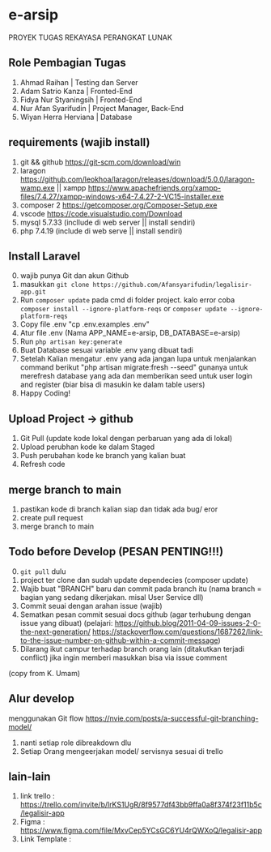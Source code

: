 # e-arsip
PROYEK TUGAS REKAYASA PERANGKAT LUNAK


## Role Pembagian Tugas
1. Ahmad Raihan | Testing dan Server
2. Adam Satrio Kanza | Fronted-End
3. Fidya Nur Styaningsih | Fronted-End
4. Nur Afan Syarifudin | Project Manager, Back-End
5. Wiyan Herra Herviana | Database


## requirements (wajib install) 
1. git && github https://git-scm.com/download/win
2. laragon https://github.com/leokhoa/laragon/releases/download/5.0.0/laragon-wamp.exe || xampp https://www.apachefriends.org/xampp-files/7.4.27/xampp-windows-x64-7.4.27-2-VC15-installer.exe
3. composer 2 https://getcomposer.org/Composer-Setup.exe
4. vscode https://code.visualstudio.com/Download
5. mysql 5.7.33 (incllude di web server || install sendiri)
6. php 7.4.19 (include di web serve || install sendiri)

## Install Laravel
 0. wajib punya Git dan akun Github 
 1. masukkan ```git clone https://github.com/Afansyarifudin/legalisir-app.git```
 2. Run ```composer update``` pada cmd di folder project. kalo error coba ```composer install --ignore-platform-reqs``` or ```composer update --ignore-platform-reqs```
 3. Copy file .env "cp .env.examples .env" 
 4. Atur file .env (Nama APP_NAME=e-arsip, DB_DATABASE=e-arsip)
 5. Run ```php artisan key:generate```
 6. Buat Database sesuai variable .env yang dibuat tadi
 7. Setelah Kalian mengatur .env yang ada jangan lupa untuk menjalankan command berikut
    "php artisan migrate:fresh --seed"
    gunanya untuk merefresh database yang ada dan memberikan seed untuk user login and register (biar bisa di masukin ke dalam table users)
 8. Happy Coding!


## Upload Project -> github 
1. Git Pull (update kode lokal dengan perbaruan yang ada di lokal)
2. Upload perubhan kode ke dalam Staged 
3. Push perubahan kode ke branch yang kalian buat 
4. Refresh code 


## merge branch to main 
1. pastikan kode di branch kalian siap dan tidak ada bug/ eror 
2. create pull request 
3. merge branch to main


## Todo before Develop (PESAN PENTING!!!)
 0. ```git pull``` dulu
 1. project ter clone dan sudah update dependecies (composer update)
 2. Wajib buat "BRANCH" baru dan commit pada branch itu (nama branch = bagian yang sedang dikerjakan. misal User Service dll)
 3. Commit seuai dengan arahan issue (wajib)
 4. Sematkan pesan commit sesuai docs github (agar terhubung dengan issue yang dibuat) (pelajari: https://github.blog/2011-04-09-issues-2-0-the-next-generation/ https://stackoverflow.com/questions/1687262/link-to-the-issue-number-on-github-within-a-commit-message)
 5. Dilarang ikut campur terhadap branch orang lain (ditakutkan terjadi conflict) jika ingin memberi masukkan bisa via issue comment 
 
(copy from K. Umam)
 
 ## Alur develop 
 menggunakan Git flow https://nvie.com/posts/a-successful-git-branching-model/
 1. nanti setiap role dibreakdown dlu 
 2. Setiap Orang mengeerjakan model/ servisnya sesuai di trello 


## lain-lain 
1. link trello : https://trello.com/invite/b/lrKS1UgR/8f9577df43bb9ffa0a8f374f23f11b5c/legalisir-app
2. Figma : https://www.figma.com/file/MxvCep5YCsGC6YU4rQWXoQ/legalisir-app
3. Link Template : 




